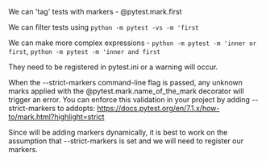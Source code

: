 
We can 'tag' tests with markers -  @pytest.mark.first

We can filter tests using `python -m pytest -vs -m 'first`

We can make more complex expressions - `python -m pytest -m 'inner or first`, `python -m pytest -m 'inner and first`

They need to be registered in pytest.ini or a warning will occur.

When the --strict-markers command-line flag is passed, any unknown marks applied with the @pytest.mark.name_of_the_mark decorator will trigger an error. You can enforce this validation in your project by adding --strict-markers to addopts:
https://docs.pytest.org/en/7.1.x/how-to/mark.html?highlight=strict

Since will be adding markers dynamically, it is best to work on the assumption that --strict-markers is set and we will need to register our markers.